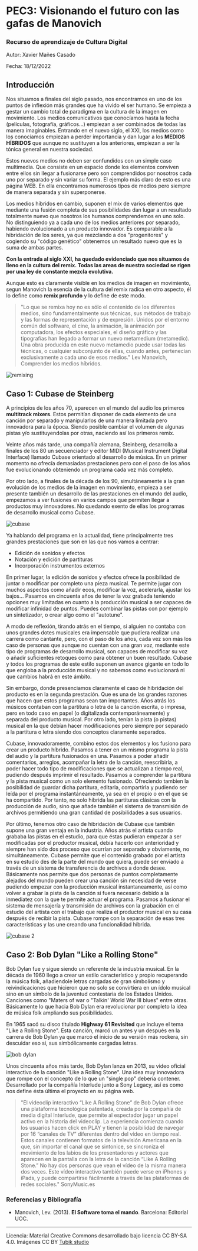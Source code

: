 # PEC3: Visionando el futuro con las gafas de Manovich 

### Recurso de aprendizaje de Cultura Digital 


Autor: Xavier Mañes Casado


Fecha: 18/12/2022



## Introducción


Nos situamos a finales del siglo pasado, nos encontramos en uno de los puntos de inflexión más grandes que ha vivido el ser humano. Se empieza a gestar un cambio total de paradigma en la cultura de la imagen en movimiento. Los medios comunicativos que conocíamos hasta la fecha (películas, fotografía, gráficos...) empiezan a ser combinados de todas las manera imaginables. 
Entrando en el nuevo siglo, el XXI, los medios como los conocíamos empiezan a perder importancia y dan lugar a los **MEDIOS HÍBRIDOS** que aunque no sustituyen a los anteriores, empiezan a ser la tónica general en nuestra sociedad.

Estos nuevos medios no deben ser confundidos con un simple caso multimedia. Que consiste en un espacio donde los elementos conviven entre ellos sin llegar a fusionarse pero son comprendidos por nosotros cada uno por separado y sin variar su forma. El ejemplo más claro de esto es una página WEB. En ella encontramos numerosos tipos de medios pero siempre de manera separada y sin superponerse. 

Los medios híbridos en cambio, suponen el mix de varios elementos que mediante una fusión completa de sus posibilidades dan lugar a un resultado totalmente nuevo que nosotros los humanos comprendemos en uno solo. No distinguiendo ya a cada uno de los medios anteriores por separado, habiendo evolucionado a un producto innovador. Es comparable a la hibridación de los seres, ya que mezclando a dos "progenitores" y cogiendo su "código genético" obtenemos un resultado nuevo que es la suma de ambas partes.

**Con la entrada al siglo XXI, ha quedado evidenciado que nos situamos de lleno en la cultura del remix. Todas las areas de nuestra sociedad se rigen por una ley de constante mezcla evolutiva.**

Aunque esto es claramente visible en los medios de imagen en movimiento, segun Manovich la esencia de la cultura del remix radica en otro aspecto, él lo define como **remix profundo** y lo define de este modo.

>"Lo que se remixa hoy no es sólo el contenido de los diferentes
medios, sino fundamentalmente sus técnicas, sus métodos de trabajo y las formas de
representación y de expresión. Unidos por el entorno común del software, el cine, la animación, la
animación por computadora, los efectos especiales, el diseño gráfico y las tipografías han llegado a
formar un nuevo metamedium (metamedio). Una obra producida en este nuevo metamedio puede
usar todas las técnicas, o cualquier subconjunto de ellas, cuando antes, pertenecían
exclusivamente a cada uno de esos medios." Lev Manovich, Comprender los medios híbridos.

![remixing](https://cultmixjuan.files.wordpress.com/2017/10/descarga1.jpg?w=1000)




## Caso 1: Cubase de Steinberg

A principios de los años 70, aparecen en el mundo del audio los primeros **multitrack mixers**. Estos permitían disponer de cada elemento de una canción por separado y manipularlos de una manera limitada pero innovadora para la época. Siendo posible cambiar el volumen de algunas pistas y/o sustituyendolas por otras, naciendo así los primeros remix.

Veinte años más tarde, una compañía alemana, Steinberg, desarrolla a finales de los 80 un secuenciador y editor MIDI (Musical Instrument Digital Interface) llamado Cubase orientado al desarrollo de música. En un primer momento no ofrecía demasiadas prestaciones pero con el paso de los años fue evolucionando obteniendo un programa cada vez más completo.

Por otro lado, a finales de la década de los 90, simultáneamente a la gran evolución de los medios de la imagen en movimiento, empieza a ser presente también un desarrollo de las prestaciones en el mundo del audio, empezamos a ver fusiones en varios campos que permiten llegar a productos muy innovadores. No quedando exento de ellas los programas de desarrollo musical como Cubase.

![cubase](https://www.futuremusic-es.com/wp-content/uploads/2014/05/Steinberg_Cubase_Atari_1990_750px.jpg)

Ya hablando del programa en la actualidad, tiene principalmente tres grandes prestaciones que son en las que nos vamos a centrar:
- Edición de sonidos y efectos
- Notación y edición de partituras
- Incorporación instrumentos externos

En primer lugar, la edición de sonidos y efectos ofrece la posibilidad de juntar o modificar por completo una pieza musical. Te permite jugar con muchos aspectos como añadir ecos, modificar la voz, acelerarla, ajustar los bajos... Pasamos en cincuenta años de tener la voz grabada teniendo opciones muy limitadas en cuanto a la producción musical a ser capaces de modificar infinidad de puntos. Puedes combinar las pistas con por ejemplo un sintetizador, o crear algo como el "autotune".

A modo de reflexión, tirando atrás en el tiempo, si alguien no contaba con unos grandes dotes musicales era impensable que pudiera realizar una carrera como cantante, pero, con el paso de los años, cada vez son más los caso de personas que aunque no cuentan con una gran voz, mediante este tipo de programas de desarrollo musical, son capaces de modificar su voz o añadir suficientes retoques como para obtener un buen resultado. Cubase y todos los programas de este estilo suponen un avance gigante en todo lo que engloba a la producción musical y no sabemos como evolucionará ni que cambios habrá en este ámbito. 

Sin embargo, donde presenciamos claramente el caso de hibridación del producto es en la segunda prestación. Que es una de las grandes razones que hacen que estos programas sean tan importantes. Años atrás los músicos contaban con la partitura o letra de la canción escrita, o impresa, pero en todo caso en papel (o digitalizada contemporáneamente) y separada del producto musical. Por otro lado, tenían la pista (o pistas) musical en la que debían hacer modificaciones pero siempre por separado a la partitura o letra siendo dos conceptos claramente separados.

Cubase, innovadoramente, combino estos dos elementos y los fusiono para crear un producto híbrido. Pasamos a tener en un mismo programa la pista del audio y la partitura fusionados en una. Pasamos a poder añadir comentarios, arreglos, acompañar la letra de la canción, reescribirla, a poder hacer todo tipo de modificaciones que se actualizan a tiempo real, pudiendo después imprimir el resultado. Pasamos a comprender la partítura y la pista musical como un solo elemento fusionado. Ofreciendo tambien la posibilidad de guardar dicha partitura, editarla, compartirla y pudiendo ser leída por el programa instantáneamente, ya sea en el propio o en el que se ha compartido. Por tanto, no solo hibrida las partituras clásicas con la producción de audio, sino que añade también el sistema de transmisión de archivos permitiendo una gran cantidad de posibilidades a sus usuarios.

Por último, tenemos otro caso de hibridación de Cubase que también supone una gran ventaja en la industria. Años atrás el artista cuando grababa las pistas en el estudio, para que éstas pudieran empezar a ser modificadas por el productor musical, debía hacerlo con anterioridad y siempre han sido dos proceso que ocurrían por separado y obviamente, no simultáneamente. Cubase permite que el contenido grabado por el artista en su estudio des de la parte del mundo que quiera, puede ser enviado a través de un sistema de transferencia de archivos a donde desee. Básicamente nos permite que dos personas de puntos completamente alejados del mundo pueden crear una canción sin necesidad de verse pudiendo empezar con la producción musical instantaneamente, así como volver a grabar la pista de la canción si fuera necesario debido a la inmediatez con la que te permite actuar el programa. Pasamos a fusionar el sistema de mensajería y transmisión de archivos con la grabación en el estudio del artista con el trabajo que realiza el productor musical en su casa después de recibir la pista. Cubase rompe con la separación de esas tres características y las une creando una funcionalidad híbrida.

![cubase 2](https://ocl-steinberg-live.steinberg.net/_storage/asset/167707/storage/PNG_extra-large_5500px/167707-extra-large.png)



## Caso 2: Bob Dylan "Like a Rolling Stone" 

Bob Dylan fue y sigue siendo un referente de la industria musical. En la década de 1960 llego a crear un estilo característico y propio recuperando la música folk, añadiendole letras cargadas de gran simbolismo y reivindicaciones que hicieron que no solo se convirtiera en un ídolo musical sino en un símbolo de la juventud contestaria de los Estados Unidos. Canciones como "Maters of war o "Talkin' World War III blues" entre otras. Básicamente lo que hacia Bob Dylan era revolucionar por completo la idea de música folk ampliando sus posibilidades.

En 1965 sacó su disco titulado **Highway 61 Revisited** que incluye el tema "Like a Rolling Stone". Esta canción, marcó un antes y un después en la carrera de Bob Dylan ya que marcó el inicio de su versión más rockera, sin descuidar eso si, sus simbólicamente cargadas letras.

![bob dylan](https://www.rollingstone.com/wp-content/uploads/2018/06/rs-199625-GettyImages-74269254.jpg)

Unos cincuenta años más tarde, Bob Dylan lanza en 2013, su video oficial interactivo de la canción "Like a Rolling Stone". Una idea muy innovadora que rompe con el concepto de lo que un "single pop" debería contener. Desarrollado por la compañía Interlude junto a Sony Legacy, así es como nos define ésta última el proyecto en su página web.

>"El videoclip interactivo “Like A Rolling Stone” de Bob Dylan ofrece una plataforma tecnológica patentada, creada por la compañía de media digital Interlude, que permite al espectador jugar un papel activo en la historia del videoclip. La experiencia comienza cuando los usuarios hacen click en PLAY y tienen la posibilidad de navegar por 16 “canales de TV” diferentes dentro del vídeo en tiempo real. Estos canales contienen formatos de la televisión Americana en la que, sin importar el canal que se sintonice, se sincroniza el movimiento de los labios de los presentadores y actores que aparecen en la pantalla con la letra de la canción “Like A Rolling Stone.” No hay dos personas que vean el vídeo de la misma manera dos veces. Este vídeo interactivo también puede verse en iPhones y iPads, y puede compartirse fácilmente a través de las plataformas de redes sociales." SonyMusic.es



### Referencias y Bibliografía

* Manovich, Lev. (2013). **El Software toma el mando**. Barcelona: Editorial UOC. 


----

Licencia: Material Creative Commons desarrollado bajo licencia CC BY-SA 4.0. Imágenes CC BY [Tubik studio](https://blog.tubikstudio.com/how-to-create-original-flat-illustrations-designers-tips/) 
